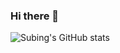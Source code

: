 ### Hi there 👋

![Subing's GitHub stats](https://github-readme-stats.vercel.app/api?username=ccomangi2&show_icons=true?theme=graywhite)

<!--![Subin's GitHub stats](https://github-readme-stats.vercel.app/api?ccomangi2=nuraghazra&show_icons=true&theme=radical)
<!--
**ccomangi2/ccomangi2** is a ✨ _special_ ✨ repository because its `README.md` (this file) appears on your GitHub profile.

Here are some ideas to get you started:

- 🔭 I’m currently working on ...
- 🌱 I’m currently learning ...
- 👯 I’m looking to collaborate on ...
- 🤔 I’m looking for help with ...
- 💬 Ask me about ...
- 📫 How to reach me: ...
- 😄 Pronouns: ...
- ⚡ Fun fact: ...
--
